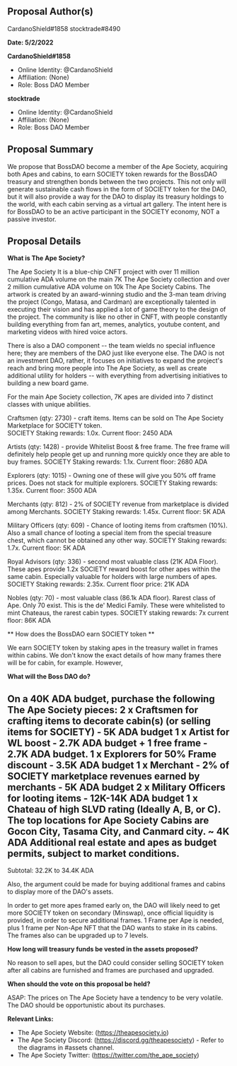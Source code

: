## Proposal Author(s)
CardanoShield#1858
stocktrade#8490

**Date: 5/2/2022**

**CardanoShield#1858**
* Online Identity: @CardanoShield
* Affiliation: (None)
* Role: Boss DAO Member

**stocktrade**
* Online Identity: @CardanoShield
* Affiliation: (None)
* Role: Boss DAO Member


## Proposal Summary
We propose that BossDAO become a member of the Ape Society, acquiring both Apes and cabins, to earn SOCIETY token rewards for the BossDAO treasury and strengthen bonds between the two projects. This not only will
generate sustainable cash flows in the form of SOCIETY token for the DAO, but it will also provide a way for the DAO to display its treasury holdings to the world, with each cabin serving as a virtual art gallery. The intent here is for BossDAO to be an active participant in the SOCIETY economy, NOT a passive investor.

## Proposal Details

**What is The Ape Society?**

The Ape Society It is a blue-chip CNFT project with over 11 million cumulative ADA volume on the main 7K The Ape Society collection and over 2 million cumulative ADA volume on 10k The Ape Society Cabins. The artwork is created by an award-winning studio and the 3-man team driving the project (Congo, Matasa, and Cardman) are exceptionally talented in executing their vision and has applied a lot of game theory to the design of the project. The community is like no other in CNFT, with people constantly building everything from fan art, memes, analytics, youtube content, and marketing videos with hired voice actors.

There is also a DAO component -- the team wields no special influence here; they are members of the DAO just like everyone else. The DAO is not an investment DAO, rather, it focuses on initiatives to expand the project's reach and bring more people into The Ape Society, as well as create additional utility for holders -- with everything from advertising initiatives to building a new board game.

For the main Ape Society collection, 7K apes are divided into 7 distinct classes with unique abilities.

Craftsmen (qty: 2730) - craft items. Items can be sold on The Ape Society Marketplace for SOCIETY token.  
SOCIETY Staking rewards: 1.0x.
Current floor: 2450 ADA

Artists (qty: 1428) - provide Whitelist Boost & free frame. The free frame will definitely help people get up and running more quickly once they are able to buy frames.
SOCIETY Staking rewards: 1.1x.
Current floor: 2680 ADA 

Explorers (qty: 1015) - Owning one of these will give you 50% off frame prices. Does not stack for multiple explorers.
SOCIETY Staking rewards: 1.35x.
Current floor: 3500 ADA 

Merchants (qty: 812) - 2% of SOCIETY revenue from marketplace is divided among Merchants.
SOCIETY Staking rewards: 1.45x.
Current floor: 5K ADA 

Military Officers (qty: 609) - Chance of looting items from craftsmen (10%).  Also a small chance of looting a special item from the special treasure chest, which cannot be obtained any other way.
SOCIETY Staking rewards: 1.7x.
Current floor: 5K ADA 

Royal Advisors (qty: 336) - second most valuable class (21K ADA Floor). These apes provide 1.2x SOCIETY reward boost for other apes within the same cabin. Especially valuable for holders with large numbers of apes.
SOCIETY Staking rewards: 2.35x.
Current floor price: 21K ADA

Nobles (qty: 70) - most valuable class (86.1k ADA floor). Rarest class of Ape.  Only 70 exist. This is the de' Medici Family. These were whitelisted to mint Chateaus, the rarest cabin types.
SOCIETY staking rewards: 7x
current floor: 86K ADA

** How does the BossDAO earn SOCIETY token **

We earn SOCIETY token by staking apes in the treasury wallet in frames within cabins. We don't know the exact details of how many frames there will be for cabin, for example. However, 

**What will the Boss DAO do?**

On a 40K ADA budget, purchase the following The Ape Society pieces:
2 x Craftsmen for crafting items to decorate cabin(s) (or selling items for SOCIETY) - 5K ADA budget
1 x Artist for WL boost - 2.7K ADA budget + 1 free frame - 2.7K ADA budget.
1 x Explorers for 50% Frame discount - 3.5K ADA budget
1 x Merchant - 2% of SOCIETY marketplace revenues earned by merchants - 5K ADA budget
2 x Military Officers for looting items - 12K-14K ADA budget
1 x Chateau of high SLVD rating (Ideally A, B, or C). The top locations for Ape Society Cabins are Gocon City, Tasama City, and Canmard city. ~ 4K ADA
Additional real estate and apes as budget permits, subject to market conditions.
-----------------------------------------------------------
Subtotal: 32.2K to 34.4K ADA

Also, the argument could be made for buying additional frames and cabins to display more of the DAO's assets.

In order to get more apes framed early on, the DAO will likely need to get more SOCIETY token on secondary (Minswap), once official liquidity is provided, in order to secure additional frames. 1 Frame per Ape is needed, plus 1 frame per Non-Ape NFT that the DAO wants to stake in its cabins. The frames also can be upgraded up to 7 levels.

**How long will treasury funds be vested in the assets proposed?**

No reason to sell apes, but the DAO could consider selling SOCIETY token after all cabins are furnished and frames are purchased and upgraded.

**When should the vote on this proposal be held?**

ASAP: The prices on The Ape Society have a tendency to be very volatile.  The DAO should be opportunistic about its purchases.

**Relevant Links:**
* The Ape Society Website: (https://theapesociety.io)
* The Ape Society Discord: (https://discord.gg/theapesociety) - Refer to the diagrams in #assets channel.
* The Ape Society Twitter: (https://twitter.com/the_ape_society)